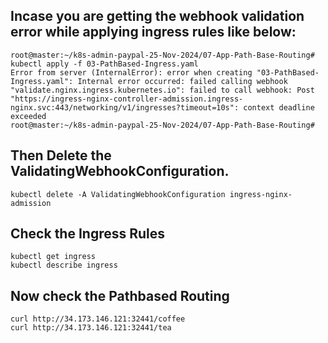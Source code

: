 ## Incase you are getting the webhook validation error while applying ingress rules like below: 

```
root@master:~/k8s-admin-paypal-25-Nov-2024/07-App-Path-Base-Routing# kubectl apply -f 03-PathBased-Ingress.yaml 
Error from server (InternalError): error when creating "03-PathBased-Ingress.yaml": Internal error occurred: failed calling webhook "validate.nginx.ingress.kubernetes.io": failed to call webhook: Post "https://ingress-nginx-controller-admission.ingress-nginx.svc:443/networking/v1/ingresses?timeout=10s": context deadline exceeded
root@master:~/k8s-admin-paypal-25-Nov-2024/07-App-Path-Base-Routing#

```


## Then Delete the ValidatingWebhookConfiguration.
```
kubectl delete -A ValidatingWebhookConfiguration ingress-nginx-admission
```


## Check the Ingress Rules
```
kubectl get ingress 
kubectl describe ingress 
```


## Now check the Pathbased Routing
```
curl http://34.173.146.121:32441/coffee
curl http://34.173.146.121:32441/tea
```
